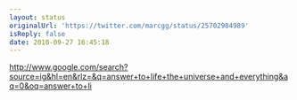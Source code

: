 ```yaml
---
layout: status
originalUrl: 'https://twitter.com/marcgg/status/25702984989'
isReply: false
date: 2010-09-27 16:45:18
---
```


http://www.google.com/search?source=ig&hl=en&rlz=&q=answer+to+life+the+universe+and+everything&aq=0&oq=answer+to+li
